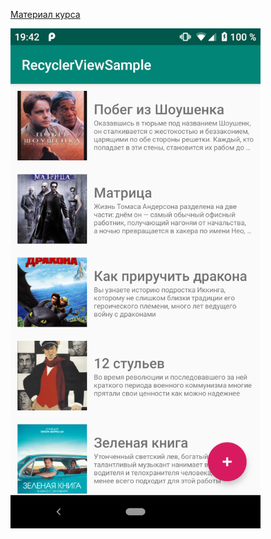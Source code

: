 [Материал курса](https://polis-mail-ru.github.io/2021-android/02-views-layouts-recycler/)

<img src="docs/image.png"  width="400px"/>
